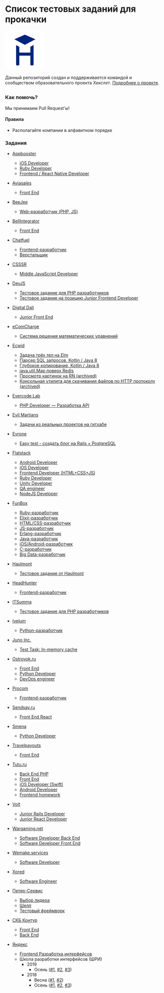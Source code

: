 # Список тестовых заданий для прокачки

[![Hexlet Ltd. logo](https://raw.githubusercontent.com/Hexlet/hexletguides.github.io/master/images/hexlet_logo128.png)](https://ru.hexlet.io/pages/about?utm_source=github&utm_medium=link&utm_campaign=ru-test-assignments)

Данный репозиторий создан и поддерживается командой и сообществом образовательного проекта _Хекслет_. [Подробнее о проекте](https://ru.hexlet.io/pages/about?utm_source=github&utm_medium=link&utm_campaign=ru-test-assignments).
##

### Как помочь?

Мы принимаем Pull Request'ы!

#### Правила

* Располагайте компании в алфавитном порядке

### Задания

* [Appbooster](https://appbooster.com/)
  * [iOS Developer](https://gist.github.com/KELiON/5725bc24c2ed5c34fb60047362f424aa)
  * [Ruby Developer](https://gist.github.com/KELiON/949731e077656ce036fa6114e7b47d2d)
  * [Frontend / React Native Developer](https://gist.github.com/KELiON/847543083fa37585dd06be197a405ec7)
* [Aviasales](https://aviasales.ru)
  * [Front End](https://github.com/KosyanMedia/test-tasks/tree/master/aviasales_frontend)
* [BeeJee](https://beejee.org/)
  * [Web-разработчик (PHP, JS)](https://docs.google.com/document/d/1Wn_BBhmrF8S5iwgqo5cH63GAM6XTXLi4glp7ZxammIM/edit?usp=sharing)
* [BellIntegrator](http://www.bellintegrator.ru/)
  * [Front End](https://docs.google.com/document/d/1YWJGDKB1pLrox6Y4CNm15Nuu_EVcAHIciYUHWYrDNDY/edit?usp=sharing)
* [Chatfuel](https://chatfuel.com/)
  * [Frontend-разработчик](https://paper.dropbox.com/doc/Frontend-Engineer-GFOYvLYpCLWUJe59Ydfmw)
  * [Верстальщик](https://paper.dropbox.com/doc/fljyQo7ig1gZRevGejqEX)

* [CSSSR](https://csssr.ru)
  * [Middle JavaScript Developer](https://csssr.com/ru/jobs/middle-js-developer)

* [DevJS](http://devjs.ru/)
  * [Тестовое задание для PHP разработчиков](https://github.com/devjsru/php_test)
  * [Тестовое задание на позицию Junior Frontend Developer](https://github.com/devjsru/react_test)

* [Digital Dali](http://digitaldali.pro/)
  * [Junior Front End](https://docs.google.com/document/d/1UL4FJrtzHamyOavu-VN9fH7Y05lkbmH5abtC2nnx2QY/edit)

* [eComCharge](https://ecomcharge.com/)
  * [Система решения математических уравнений](https://gist.github.com/shiroginne/2cd4ade25d7c81f28798)

* [Ecwid](https://www.ecwid.com/)
  * [Задача трёх тел на Elm](https://github.com/Ecwid/new-job/blob/master/Elm-3body-problem)
  * [Парсер SQL запросов, Kotlin / Java 8](https://github.com/Ecwid/new-job/blob/master/SQL-parser.md)
  * [Глубокое копирование, Kotlin / Java 8](https://github.com/Ecwid/new-job/blob/master/Deep-clone.md)
  * [java.util.Map поверх Redis](https://github.com/Ecwid/new-job/blob/master/Redis-and-collections.md)
  * [Просмотр картинок на RN (archived)](https://github.com/Ecwid/new-job/blob/b104fb636deb3f113657a404285edfa3b9fe4e1c/React-Native-Gallery.md)
  * [Консольная утилита для скачивания файлов по HTTP протоколу (archived)](https://github.com/Ecwid/new-job/blob/f4c62fb8b5e479b6e9c81c3ea4c57ad338ccbe75/Console-downloader.md)

* [Evercode Lab](https://evercodelab.com/)
  * [PHP Developer — Разработка API](https://github.com/EvercodeLab/php-test-assignment)

* [Evil Martians](https://evilmartians.com/)
  * [Задачи из реальных проектов на гитхабе](http://cultofmartians.com/)

* [Evrone](https://evrone.com/)
  * [Easy test - создать блог на Rails + PostgreSQL](https://github.com/evrone/easy_test)

* [Flatstack](http://www.flatstack.com)
  * [Android Developer](https://github.com/fs/test-tasks/tree/master/android)
  * [iOS Developer](https://github.com/fs/test-tasks/tree/master/ios)
  * [Frontend Developer (HTML+CSS+JS)](https://github.com/fs/test-tasks/tree/master/front-end)
  * [Ruby Developer](https://github.com/fs/test-tasks/tree/master/ruby)
  * [Unity Developer](https://github.com/fs/test-tasks/tree/master/unity)
  * [QA engineer](https://github.com/fs/test-tasks/tree/master/qa)
  * [NodeJS Developer](https://github.com/fs/test-tasks/tree/master/nodejs)

* [FunBox](http://funbox.ru/)
  * [Ruby-разработчик](https://dl.fun-box.ru/qt-ruby.pdf)
  * [Elixir-разработчик](https://dl.fun-box.ru/qt-elixir.pdf)
  * [HTML/CSS-разработчик](https://dl.fun-box.ru/qt-htmlcss.zip)
  * [JS-разработчик](https://dl.fun-box.ru/qt-js.pdf)
  * [Erlang-разработчик](https://dl.fun-box.ru/qt-erlang.pdf)
  * [Java-разработчик](https://dl.fun-box.ru/qt-java.pdf)
  * [iOS/Android-разработчик](https://dl.fun-box.ru/qt-mobile.pdf)
  * [C-разработчик](https://dl.fun-box.ru/qt-c.pdf)
  * [Big Data-разработчик](https://dl.fun-box.ru/qt-bigdata.pdf)

* [Haulmont](https://www.haulmont.com/front)
  * [Тестовое задание от Haulmont](https://github.com/nikolaychernov/StudentDatabase)

* [HeadHunter](https://hh.ru/)
  * [Frontend-разработчик](https://github.com/hhru/frontend-test)

* [ITSumma](https://www.itsumma.ru)
  * [Тестовое задание для PHP разработчиков](http://php.itsumma.ru)

* [Ivelum](https://ivelum.com/)
  * [Python-разработчик](https://github.com/ivelum/job/blob/master/code_challenges/python.md)

* [Juno Inc.](https://gojuno.com/)
  * [Test Task: In-memory cache](https://github.com/gojuno/test_tasks)

* [Ostrovok.ru](https://ostrovok.ru)
  * [Front End](https://github.com/ostrovok-team/code-challenge/tree/master/js)
  * [Python Developer](https://github.com/ostrovok-team/code-challenge/tree/master/python)
  * [DevOps engineer](https://github.com/ostrovok-team/code-challenge/tree/master/devops)
  
* [Procom](http://csoprocom.com.ua/)
  * [Frontend-разработчик](http://csoprocom.com.ua/info/frontend1.pdf)

* [Sendsay.ru](https://sendsay.ru/)
  * [Front End React](https://docs.google.com/document/d/1ALAXy1ZIOT3JG8ZVKJi5jBOyMpskpCSyk_TKVfIXMp0/edit)

* [Smena](http://smena.space/)
  * [Python Developer](https://github.com/smenateam/python-assignment)

* [Travelpayouts](https://www.travelpayouts.com/ru)
  * [Front End](https://github.com/KosyanMedia/Front-end_TP_test)
  
* [Tutu.ru](https://www.Tutu.ru/)
  * [Back End PHP](https://github.com/tutu-ru/php-interview)
  * [Front End](https://github.com/tutu-ru/frontend-javascript-test)
  * [iOS Developer (Swift)](https://github.com/tutu-ru/hire_ios-test)
  * [Android Developer](https://github.com/tutu-ru/hire_android_test)
  * [Frontend homework](https://github.com/tutu-ru/fe-homework)

* [Volt](http://www.wearevolt.com/)
  * [Junior Rails Developer](https://drive.google.com/file/d/0B9gbscdfWqaqMnZPb2NOZjREQ3M)
  * [Junior React Developer](https://drive.google.com/file/d/0B9gbscdfWqaqQzZBdEtJRktRaHM/view)

* [Wargaming.net](https://wargaming.com)
  * [Software Developer Back End](https://github.com/wgnet/wg_forge_backend)
  * [Software Developer Front End](https://github.com/wgnet/wg_forge_frontend)

* [Wemake.services](https://wemake.services)
  * [Software Developer](https://wemake.services/meta/rsdp/job-application/)

* [Xored](http://ru.xored.com/)
  * [Software Engineer](https://docs.xored.com/pages/viewpage.action?pageId=26378756)

* [Петер-Сервис](http://billing.ru)
  * [Выбор лидера](https://github.com/peterservice-rnd/new-job/blob/master/leader.md)
  * [Шелл](https://github.com/peterservice-rnd/new-job/blob/master/shell.md)
  * [Тестовый фреймворк](https://github.com/peterservice-rnd/new-job/blob/master/test-framework.md)

* [СКБ Контур](https://kontur.ru/)
  * [Front End](https://kontur.ru/education/programs/intern/frontend)
  * [Back End](https://kontur.ru/education/programs/intern/backend)

* [Яндекс](https://yandex.ru)
  * [Frontend Разработка интерфейсов](https://academy.yandex.ru/events/frontend/)
  * Школа разработки интерфейсов (ШРИ)
    * 2019
      * Осень ([#1](https://github.com/yndx-shri-reviewer/task-1), [#2](https://github.com/yndx-shri-reviewer/task-2), [#3](https://github.com/yndx-shri-reviewer/task-3))
    * 2018
      * Весна ([#1](https://github.com/yandex-shri-2018/entrance-task-1), [#2](https://github.com/yandex-shri-2018/entrance-task-2))
      * Осень ([#1](https://github.com/yandex-shri-2018/entrance-task-1-2), [#2](https://github.com/yandex-shri-2018/entrance-task-2-2), [#3](https://github.com/yandex-shri-2018/entrance-task-3-2))
